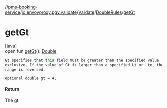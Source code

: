 //[pms-booking-service](../../../../index.md)/[io.envoyproxy.pgv.validate](../../index.md)/[Validate](../index.md)/[DoubleRules](index.md)/[getGt](get-gt.md)

# getGt

[java]\
open fun [getGt](get-gt.md)(): [Double](https://kotlinlang.org/api/core/kotlin-stdlib/kotlin/-double/index.html)

```kotlin
Gt specifies that this field must be greater than the specified value,
exclusive. If the value of Gt is larger than a specified Lt or Lte, the
range is reversed.

```
`optional double gt = 4;`

#### Return

The gt.